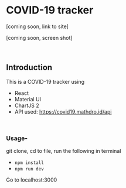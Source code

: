 # COVID-19 tracker

[coming soon, link to site]

[coming soon, screen shot]


<br>

## Introduction
This is a COVID-19 tracker using
- React
- Material UI
- ChartJS 2
- API used: https://covid19.mathdro.id/api


<br>

### Usage-
git clone, cd to file, run the following in terminal

- `npm install`
- `npm run dev`

Go to localhost:3000